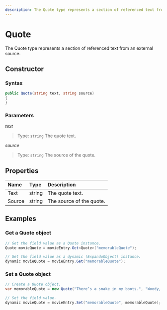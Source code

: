 ```yaml
---
description: The Quote type represents a section of referenced text from an external source.
---
```

# Quote

The Quote type represents a section of referenced text from an external source.

## Constructor

### Syntax

```cs
public Quote(string text, string source)
{
}
```

### Parameters

*text*
> Type: `string`
> The quote text.

*source*
> Type: `string`
> The source of the quote.

## Properties

| Name | Type | Description |
| :--- | :--- | :---------- |
| Text | string | The quote text. |
| Source | string | The source of the quote. |

## Examples

### Get a Quote object

```cs
// Get the field value as a Quote instance.
Quote movieQuote = movieEntry.Get<Quote>("memorableQuote");

// Get the field value as a dynamic (ExpandoObject) instance.
dynamic movieQuote = movieEntry.Get("memorableQuote");
```

### Set a Quote object

```cs
// Create a Quote object.
var memorableQuote = new Quote("There’s a snake in my boots.", "Woody, Toy Story");

// Set the field value.
dynamic movieQuote = movieEntry.Set("memorableQuote", memorableQuote);
```
